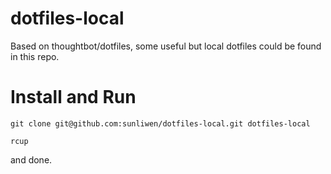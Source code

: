 # dotfiles-local

Based on thoughtbot/dotfiles, some useful but local dotfiles could be found in this repo.


# Install and Run

`git clone git@github.com:sunliwen/dotfiles-local.git dotfiles-local`

`rcup` 

and done.
